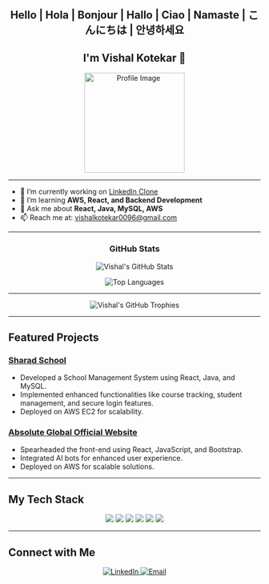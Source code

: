 <h2 align="center">
  Hello | Hola | Bonjour | Hallo | Ciao | Namaste | こんにちは | 안녕하세요  
</h2>

<h2 align="center">
  I'm Vishal Kotekar 👋
</h2>

<p align="center">
  <img src="https://github.com/user-attachments/assets/c0e272ad-447c-40fc-8787-a950f3e7f934" alt="Profile Image" width="200" />
</p>

---

- 🔭 I’m currently working on [LinkedIn Clone](https://github.com/VishalKotekar/linkedin-clone)
- 🌱 I’m learning **AWS, React, and Backend Development**
- 💬 Ask me about **React, Java, MySQL, AWS**
- 📫 Reach me at: [vishalkotekar0096@gmail.com](mailto:vishalkotekar0096@gmail.com)

---

<h3 align="center">GitHub Stats</h3>

<p align="center">
  <img src="https://github-readme-stats.vercel.app/api?username=VishalKotekar&show_icons=true&theme=radical" alt="Vishal's GitHub Stats"/>
</p>

<p align="center">
  <img src="https://github-readme-stats.vercel.app/api/top-langs/?username=VishalKotekar&layout=compact&theme=radical" alt="Top Languages"/>
</p>

---

<p align="center">
  <img src="https://github-profile-trophy.vercel.app/?username=VishalKotekar&theme=onedark" alt="Vishal's GitHub Trophies"/>
</p>

---

## Featured Projects

### [Sharad School](https://github.com/VishalKotekar/SharadSchool)
- Developed a School Management System using React, Java, and MySQL.
- Implemented enhanced functionalities like course tracking, student management, and secure login features.
- Deployed on AWS EC2 for scalability.

### [Absolute Global Official Website](https://absolute-global.com/)
- Spearheaded the front-end using React, JavaScript, and Bootstrap.
- Integrated AI bots for enhanced user experience.
- Deployed on AWS for scalable solutions.

---

## My Tech Stack

<p align="center">
  <img src="https://img.shields.io/badge/React-%2320232a.svg?style=for-the-badge&logo=react&logoColor=%2361DAFB"/>
  <img src="https://img.shields.io/badge/Java-%23007396.svg?style=for-the-badge&logo=java&logoColor=white"/>
  <img src="https://img.shields.io/badge/SQL-%234477A1.svg?style=for-the-badge&logo=postgresql&logoColor=white"/>
  <img src="https://img.shields.io/badge/AWS-EC2-%23FF9900.svg?style=for-the-badge&logo=amazon-aws&logoColor=white"/>
  <img src="https://img.shields.io/badge/HTML-%23E34F26.svg?style=for-the-badge&logo=html5&logoColor=white"/>
  <img src="https://img.shields.io/badge/CSS-%231572B6.svg?style=for-the-badge&logo=css3&logoColor=white"/>
</p>

---

## Connect with Me

<p align="center">
  <a href="https://www.linkedin.com/in/vishal-kotekar-6b1081232/" target="_blank">
    <img src="https://img.shields.io/badge/LinkedIn-%230A66C2.svg?style=for-the-badge&logo=linkedin&logoColor=white" alt="LinkedIn"/>
  </a>
  <a href="mailto:vishalkotekar0096@gmail.com" target="_blank">
    <img src="https://img.shields.io/badge/Email-%23D14836.svg?style=for-the-badge&logo=gmail&logoColor=white" alt="Email"/>
  </a>
</p>
